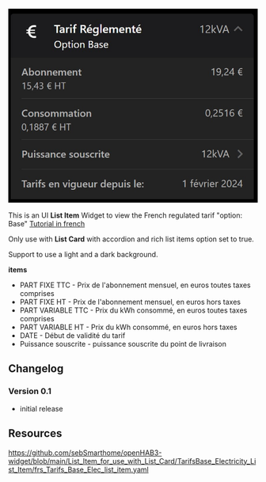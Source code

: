 ![Screen1](https://github.com/sebSmarthome/openHAB3-widget/raw/main/List_Item_for_use_with_List_Card/TarifsBase_Electricity_List_Item/screenshots/tarifsbase.jpg)

This is an UI **List Item** Widget to view the French regulated tarif "option: Base"
[Tutorial in french](https://github.com/sebSmarthome/openHAB3-widget/wiki/Tarifs-r%C3%A9glement%C3%A9s-%C3%A9l%C3%A9ctricit%C3%A9-option-Heures-Creuses)

Only use with **List Card** with accordion and rich list items option set to true.

Support to use a light and a dark background.

**items**

* PART FIXE TTC - Prix de l'abonnement mensuel, en euros toutes taxes comprises
* PART FIXE HT - Prix de l'abonnement mensuel, en euros hors taxes
* PART VARIABLE TTC - Prix du kWh consommé, en euros toutes taxes comprises
* PART VARIABLE HT - Prix du kWh consommé, en euros hors taxes
* DATE - Début de validité du tarif
* Puissance souscrite - puissance souscrite du point de livraison

## Changelog

### Version 0.1

* initial release

## Resources

<https://github.com/sebSmarthome/openHAB3-widget/blob/main/List_Item_for_use_with_List_Card/TarifsBase_Electricity_List_Item/frs_Tarifs_Base_Elec_list_item.yaml>
